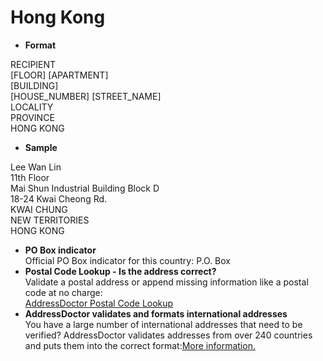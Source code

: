 Hong Kong
=========

- **Format**

RECIPIENT  
[FLOOR] [APARTMENT]  
[BUILDING]  
[HOUSE_NUMBER] [STREET_NAME]  
LOCALITY  
PROVINCE  
HONG KONG
- **Sample**

Lee Wan Lin  
11th Floor  
Mai Shun Industrial Building Block D  
18-24 Kwai Cheong Rd.  
KWAI CHUNG  
NEW TERRITORIES  
HONG KONG
- **PO Box indicator**  
Official PO Box indicator for this country: P.O. Box
- **Postal Code Lookup - Is the address correct?**  
Validate a postal address or append missing information like a postal code at no charge:  
[AddressDoctor Postal Code Lookup](http://lookup.addressdoctor.com/lookup/default.aspx?lang=en&country=HKG)
- **AddressDoctor validates and formats international addresses**  
You have a large number of international addresses that need to be verified? AddressDoctor validates addresses from over 240 countries and puts them into the correct format:[More information.](index.php?id=31&L=1)